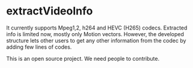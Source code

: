 # extractVideoInfo
It currently supports Mpeg1,2, h264 and HEVC (H265) codecs. Extracted info is limited now, mostly only Motion vectors. However, the developed structure lets other users to get any other information from the codec by adding few lines of codes.

This is an open source project. We need people to contribute.
